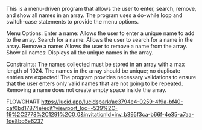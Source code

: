 This is a menu-driven program that allows the user to enter, search, remove, and show all names in an array. The program uses a do-while loop and switch-case statements to provide the menu options.

Menu Options:
Enter a name: Allows the user to enter a unique name to add to the array.
Search for a name: Allows the user to search for a name in the array.
Remove a name: Allows the user to remove a name from the array.
Show all names: Displays all the unique names in the array.

Constraints:
The names collected must be stored in an array with a max length of 1024.
The names in the array should be unique; no duplicate entries are expected!
The program provides necessary validations to ensure that the user enters only valid names that are not going to be repeated.
Removing a name does not create empty space inside the array.

FLOWCHART
https://lucid.app/lucidspark/ae3794e4-0259-4f9a-bf40-caf0bd17874e/edit?viewport_loc=-539%2C-19%2C2778%2C1291%2C0_0&invitationId=inv_b395f3ca-b66f-4e35-a7aa-1de8bc6e6237
